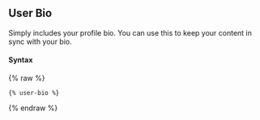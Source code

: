 ## User Bio

Simply includes your profile bio. You can use this to keep your content in sync with your bio.

#### Syntax

{% raw %}
```
{% user-bio %}
```
{% endraw %}
